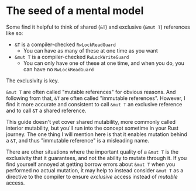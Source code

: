 # The seed of a mental model

Some find it helpful to think of shared (`&T`) and exclusive (`&mut T`) references like so:

* `&T` is a compiler-checked `RwLockReadGuard`
  * You can have as many of these at one time as you want
* `&mut T` is a compiler-checked `RwLockWriteGuard`
  * You can only have one of these at one time, and when you do, you can have no `RwLockReadGuard`

The exclusivity is key.

`&mut T` are often called "mutable references" for obvious reasons.  And following from that, `&T`
are often called "immutable references".  However, I find it more accurate and consistent to call
`&mut T` an exclusive reference and to call `&T` a shared reference.

This guide doesn't yet cover shared mutability, more commonly called interior mutability, but you'll
run into the concept sometime in your Rust journey.  The one thing I will mention here is that it
enables mutation behind a `&T`, and thus "immutable reference" is a misleading name.

There are other situations where the important quality of a `&mut T` is the exclusivity that it
guarantees, and not the ability to mutate through it.  If you find yourself annoyed at getting
borrow errors about `&mut T` when you performed no actual mutation, it may help to instead
consider `&mut T` as a directive to the compiler to ensure *exclusive* access instead of
*mutable* access.

